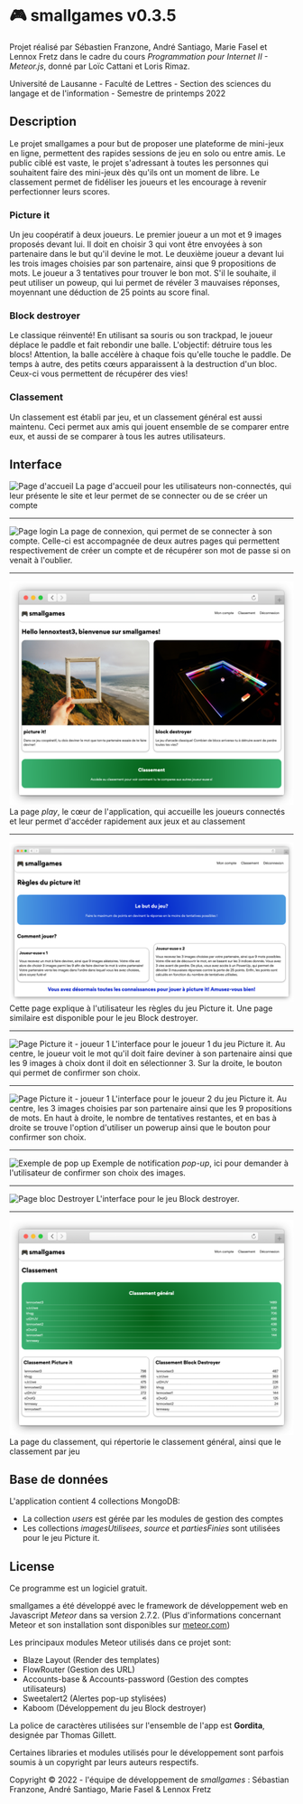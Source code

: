 # 🎮 smallgames v0.3.5

Projet réalisé par Sébastien Franzone, André Santiago, Marie Fasel et Lennox Fretz dans le cadre du cours _Programmation pour Internet II - Meteor.js_, donné par Loïc Cattani et Loris Rimaz.

Université de Lausanne - Faculté de Lettres - Section des sciences du langage et de l'information - Semestre de printemps 2022

## Description

Le projet smallgames a pour but de proposer une plateforme de mini-jeux en ligne, permettent des rapides sessions de jeu en solo ou entre amis. Le public ciblé est vaste, le projet s'adressant à toutes les personnes qui souhaitent faire des mini-jeux dès qu'ils ont un moment de libre. Le classement permet de fidéliser les joueurs et les encourage à revenir perfectionner leurs scores. 

### Picture it
Un jeu coopératif à deux joueurs. Le premier joueur a un mot et 9 images proposés devant lui. Il doit en choisir 3 qui vont être envoyées à son partenaire dans le but qu'il devine le mot. Le deuxième joueur a devant lui les trois images choisies par son partenaire, ainsi que 9 propositions de mots. Le joueur a 3 tentatives pour trouver le bon mot. S'il le souhaite, il peut utiliser un poweup, qui lui permet de révéler 3 mauvaises réponses, moyennant une déduction de 25 points au score final.

### Block destroyer
Le classique réinventé! En utilisant sa souris ou son trackpad, le joueur déplace le paddle et fait rebondir une balle. L'objectif: détruire tous les blocs! Attention, la balle accélère à chaque fois qu'elle touche le paddle. De temps à autre, des petits cœurs apparaissent à la destruction d'un bloc. Ceux-ci vous permettent de récupérer des vies!

### Classement
Un classement est établi par jeu, et un classement général est aussi maintenu. Ceci permet aux amis qui jouent ensemble de se comparer entre eux, et aussi de se comparer à tous les autres utilisateurs. 

## Interface

![Page d'accueil](/smallgames/public/images/readme/home.png)
La page d'accueil pour les utilisateurs non-connectés, qui leur présente le site et leur permet de se connecter ou de se créer un compte

---

![Page login](/smallgames/public/images/readme/login.png)
La page de connexion, qui permet de se connecter à son compte. Celle-ci est accompagnée de deux autres pages qui permettent respectivement de créer un compte et de récupérer son mot de passe si on venait à l'oublier.

---

![Page play](/smallgames/public/images/readme/play.png)
La page _play_, le cœur de l'application, qui accueille les joueurs connectés et leur permet d'accéder rapidement aux jeux et au classement

---

![Page de règles](/smallgames/public/images/readme/rules.png)
Cette page explique à l'utilisateur les règles du jeu Picture it. Une page similaire est disponible pour le jeu Block destroyer.

---

![Page Picture it - joueur 1](/smallgames/public/images/readme/pictureItPlayerOneNew.png)
L'interface pour le joueur 1 du jeu Picture it. Au centre, le joueur voit le mot qu'il doit faire deviner à son partenaire ainsi que les 9 images à choix dont il doit en sélectionner 3. Sur la droite, le bouton qui permet de confirmer son choix.

---

![Page Picture it - joueur 1](/smallgames/public/images/readme/pictureItPlayerTwoNew.png)
L'interface pour le joueur 2 du jeu Picture it. Au centre, les 3 images choisies par son partenaire ainsi que les 9 propositions de mots. En haut à droite, le nombre de tentatives restantes, et en bas à droite se trouve l'option d'utiliser un powerup ainsi que le bouton pour confirmer son choix.

---

![Exemple de pop up](/smallgames/public/images/readme/popupNew.png)
Exemple de notification _pop-up_, ici pour demander à l'utilisateur de confirmer son choix des images.

---

![Page bloc Destroyer](/smallgames/public/images/readme/blockDestroyerNew.png)
L'interface pour le jeu Block destroyer. 

---

![Page classement](/smallgames/public/images/readme/leaderboard.png)
La page du classement, qui répertorie le classement général, ainsi que le classement par jeu

## Base de données

L'application contient 4 collections MongoDB:
- La collection _users_ est gérée par les modules de gestion des comptes
- Les collections _imagesUtilisees_, _source_ et _partiesFinies_ sont utilisées pour le jeu Picture it. 

## License
Ce programme est un logiciel gratuit.

smallgames a été développé avec le framework de développement web en Javascript _Meteor_ dans sa version 2.7.2. (Plus d'informations concernant Meteor et son installation sont disponibles sur [meteor.com](https://meteor.com))

Les principaux modules Meteor utilisés dans ce projet sont:
- Blaze Layout (Render des templates)
- FlowRouter (Gestion des URL)
- Accounts-base & Accounts-password (Gestion des comptes utilisateurs)
- Sweetalert2 (Alertes pop-up stylisées)
- Kaboom (Développement du jeu Block destroyer)

La police de caractères utilisées sur l'ensemble de l'app est **Gordita**, designée par Thomas Gillett.

Certaines libraries et modules utilisés pour le développement sont parfois soumis à un copyright par leurs auteurs respectifs.

Copyright © 2022 - l'équipe de développement de _smallgames_ : Sébastian Franzone, André Santiago, Marie Fasel & Lennox Fretz
